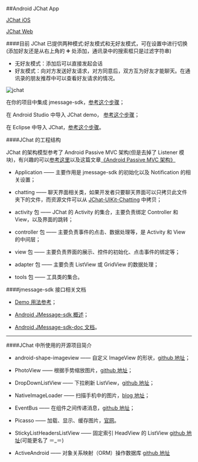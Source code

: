 
##Android JChat App

[JChat iOS](https://github.com/jpush/jchat-ios)

[JChat Web](https://github.com/jpush/jchat-web)


####目前 JChat 已提供两种模式:好友模式和无好友模式，可在设置中进行切换(添加好友还是从右上角的 ➕ 处添加，通讯录中的搜索框只是过滤字符串)

- 无好友模式：添加后可以直接发起会话
- 好友模式：向对方发送好友请求，对方同意后，双方互为好友才能聊天。在通讯录的朋友推荐中可以查看好友请求的情况。

![jchat](https://github.com/KenChoi1992/SomeArticles/blob/master/screenshots/jchat.gif)

在你的项目中集成 jmessage-sdk，[参考这个步骤](https://github.com/KenChoi1992/SomeArticles/blob/master/%E9%9B%86%E6%88%90%20jmessage-sdk.md)；

在 Android Studio 中导入 JChat demo， [参考这个步骤](https://github.com/KenChoi1992/SomeArticles/blob/master/%E5%9C%A8Android%20Studio%E4%B8%AD%E8%BF%90%E8%A1%8CJChat%20Demo.md)；

在 Eclipse 中导入 JChat，[参考这个步骤](https://github.com/KenChoi1992/SomeArticles/blob/master/%E5%9C%A8Eclipse%E4%B8%8A%E5%AF%BC%E5%85%A5JChat.md)。

####JChat 的工程结构

JChat 的架构模型参考了 Android Passive MVC 架构(但是去掉了 Listener 模块)，有兴趣的可以[参考这里](http://pan.baidu.com/s/1mhoms4o)以及这篇文章[《Android Passive MVC 架构》](http://www.jianshu.com/p/1af58b6e8930)

- Application —— 主要作用是 jmessage-sdk 的初始化以及 Notification 的相关设置；

- chatting —— 聊天界面相关类，如果开发者只要聊天界面可以只拷贝此文件夹下的文件，而资源文件可以从 [JChat-UIKit-Chatting](https://github.com/jpush/jmessage-android-uikit/tree/master/Chatting) 中拷贝；

- activity 包 —— JChat 的 Activity 的集合，主要负责绑定 Controller 和 View，以及界面的跳转；

- controller 包 —— 主要负责事件的点击、数据处理等，是 Activity 和 View 的中间层；

- view 包 —— 主要负责界面的展示、控件的初始化、点击事件的绑定等；

- adapter 包 —— 主要负责 ListView 或 GridView 的数据处理；

- tools 包 —— 工具类的集合。


####jmessage-sdk 接口相关文档
- [Demo 用法参考](https://github.com/KenChoi1992/SomeArticles/blob/master/jmessage-sdk%E9%83%A8%E5%88%86%E6%8E%A5%E5%8F%A3%E7%94%A8%E6%B3%95.md)；

- [Android JMessage-sdk 概述](https://docs.jiguang.cn/jmessage/guideline/jmessage_guide/)；

- [Android JMessage-sdk-doc 文档](https://docs.jiguang.cn/jmessage/client/im_android_api_docs/)。

---
####JChat 中所使用的开源项目简介

- android-shape-imageview —— 自定义 ImageView 的形状，[github 地址](https://github.com/siyamed/android-shape-imageview)；

- PhotoView —— 根据手势缩放图片，[github 地址](https://github.com/chrisbanes/PhotoView)；

- DropDownListView —— 下拉刷新 ListView，[github 地址](https://github.com/Trinea/android-common)；

- NativeImageLoader —— 扫描手机中的图片，[blog 地址](http://blog.csdn.net/xiaanming/article/details/18730223)；

- EventBus —— 在组件之间传递消息，[github 地址](https://github.com/greenrobot/EventBus)；

- Picasso —— 加载、显示、缓存图片，[官网](http://square.github.io/picasso/)。

- StickyListHeadersListView —— 固定索引 HeadView 的 ListView [github 地址](https://github.com/emilsjolander/StickyListHeaders)(可能更名了 ＝_＝)

- ActiveAndroid —— 对象关系映射（ORM）操作数据库 [github 地址](https://github.com/pardom/ActiveAndroid)
